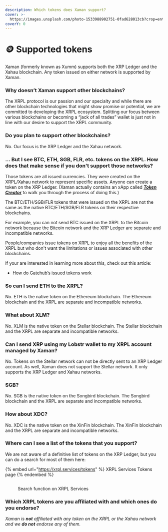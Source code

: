 ```yaml
---
description: Which tokens does Xaman support?
cover: >-
  https://images.unsplash.com/photo-1533988902751-0fad628013cb?crop=entropy&cs=tinysrgb&fm=jpg&ixid=MnwxOTcwMjR8MHwxfHNlYXJjaHwyfHx0b2tlbnN8ZW58MHx8fHwxNjc0NTczMTM3&ixlib=rb-4.0.3&q=80
coverY: 0
---
```


# 🪙 Supported tokens

Xaman (formerly known as Xumm) supports both the XRP Ledger and the Xahau blockchain. Any token issued on either network is supported by Xaman.

### **Why doesn’t Xaman support other blockchains?**

The XRPL protocol is our passion and our specialty and while there are other blockchain technologies that might show promise or potential, we are committed to developing the XRPL ecosystem. Splitting our focus between various blockchains or becoming a “jack of all trades” wallet is just not in line with our desire to support the XRPL community.

### **Do you plan to support other blockchains?**

No. Our focus is the XRP Ledger and the Xahau network.

### **… But I see BTC, ETH, SGB, FLR, etc. tokens on the XRPL. How does that make sense if you don't support those networks?**

Those tokens are all issued currencies. They were created on the XRPL/Xahau network to represent specific assets. Anyone can create a token on the XRP Ledger. (Xaman actually contains an xApp called [_**Token Creator**_](https://xumm.app/detect/xapp:nixer.tokencreate) to walk you through the process of doing this.)

The BTC/ETH/SGB/FLR tokens that were issued on the XRPL are not the same as the native BTC/ETH/SGB/FLR tokens on their respective blockchains.&#x20;

For example, you can not send BTC issued on the XRPL to the Bitcoin network because the Bitcoin network and the XRP Ledger are separate and incompatible networks.&#x20;

People/companies issue tokens on XRPL to enjoy all the benefits of the XRPL but who don't want the limitations or issues associated with other blockchains.

If your are interested in learning more about this, check out this article:

* [How do Gatehub’s issued tokens work](https://support.xumm.app/hc/en-us/articles/4619198806802)

### **So can I send ETH to the XRPL?**

No. ETH is the native token on the Ethereum blockchain. The Ethereum blockchain and the XRPL are separate and incompatible networks.

### **What about XLM?**

No. XLM is the native token on the Stellar blockchain. The Stellar blockchain and the XRPL are separate and incompatible networks.

### Can I send XRP using my Lobstr wallet to my XRPL account managed by Xaman?

No. Tokens on the Stellar network can not be directly sent to an XRP Ledger account. As well, Xaman does not support the Stellar network. It only supports the XRP Ledger and Xahau networks.

### **SGB?**

No. SGB is the native token on the Songbird blockchain. The Songbird blockchain and the XRPL are separate and incompatible networks.

### **How about XDC?**

No. XDC is the native token on the XinFin blockchain. The XinFin blockchain and the XRPL are separate and incompatible networks.

### **Where can I see a list of the tokens that you support?**

We are not aware of a definitive list of tokens on the XRP Ledger, but you can do a search for most of them here:

{% embed url="https://xrpl.services/tokens" %}
XRPL Services Tokens page
{% endembed %}

<figure><img src="../.gitbook/assets/XRPL Servceis - Search Bar.png" alt=""><figcaption><p>Search function on XRPL Services</p></figcaption></figure>

### **Which XRPL tokens are you affiliated with and which ones do you endorse?**

_Xaman is **not** affiliated with any token on the XRPL or the Xahau network and we **do not** endorse any of them._
